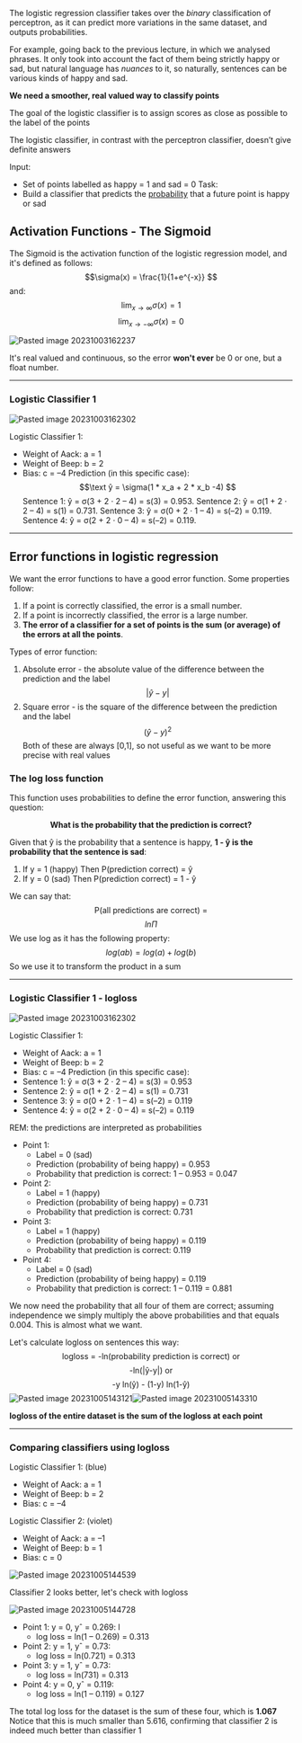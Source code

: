 The logistic regression classifier takes over the *binary* classification of perceptron, as it can predict more variations in the same dataset, and outputs probabilities.

For example, going back to the previous lecture, in which we analysed phrases. It only took into account the fact of them being strictly happy or sad, but natural language has *nuances* to it, so naturally, sentences can be various kinds of happy and sad.

**We need a smoother, real valued way to classify points**

The goal of the logistic classifier is to assign scores as close as possible to the label of the points

The logistic classifier, in contrast with the perceptron classifier, doesn’t give definite answers

Input:
* Set of points labelled as happy = 1 and sad = 0
Task:
* Build a classifier that predicts the <u>probability</u> that a future point is happy or sad

## Activation Functions - The Sigmoid
The Sigmoid is the activation function of the logistic regression model, and it's defined as follows:
$$\sigma(x) = \frac{1}{1+e^{-x}} $$
and:
$$
\lim_{x\to\infty} \sigma(x) = 1
$$
$$
\lim_{x\to-\infty} \sigma(x) = 0
$$

![Pasted image 20231003162237](../pictures/Pasted%20image%2020231003162237.png)

It's real valued and continuous, so the error **won't ever** be 0 or one, but a float number.

---------
### Logistic Classifier 1

![Pasted image 20231003162302](../pictures/Pasted%20image%2020231003162302.png)

Logistic Classifier 1:
* Weight of Aack: a = 1 
* Weight of Beep: b = 2 
* Bias: c = –4
Prediction (in this specific case): 
$$\text
ŷ = \sigma(1 * x_a + 2 * x_b -4)
$$
Sentence 1: ŷ = σ(3 + 2 · 2 – 4) = s(3) = 0.953. 
Sentence 2: ŷ = σ(1 + 2 · 2 – 4) = s(1) = 0.731. 
Sentence 3: ŷ = σ(0 + 2 · 1 – 4) = s(–2) = 0.119. 
Sentence 4: ŷ = σ(2 + 2 · 0 – 4) = s(–2) = 0.119.

-----
## Error functions in logistic regression

We want the error functions to have a good error function. Some properties follow:
1. If a point is correctly classified, the error is a small number. 
2. If a point is incorrectly classified, the error is a large number. 
3. **The error of a classifier for a set of points is the sum (or average) of the errors at all the points**.

Types of error function:
1. Absolute error - the absolute value of the difference between the prediction and the label
$$ |ŷ-y|$$
2. Square error - is the square of the difference between the prediction and the label
$$(ŷ-y)^2$$
Both of these are always [0,1], so not useful as we want to be more precise with real values

### The log loss function

This function uses probabilities to define the error function, answering this question:
<center><b>What is the probability that the prediction is correct?</b></center>

Given that ŷ is the probability that a sentence is happy, **1 - ŷ is the probability that the sentence is sad**:
1. If y = 1 (happy)
    Then P(prediction correct) = ŷ
2. If y = 0 (sad)
	Then P(prediction correct) = 1 - ŷ

We can say that:
$$\text
{P(all predictions are correct) = }
$$
$$
{
ln \Pi 
}
$$
We use log as it has the following property:
$$log(ab) = log(a) + log(b)$$
So we use it to transform the product in a sum

--------
### Logistic Classifier 1 - logloss

![Pasted image 20231003162302](../pictures/Pasted%20image%2020231003162302.png)

Logistic Classifier 1:
* Weight of Aack: a = 1 
* Weight of Beep: b = 2 
* Bias: c = –4
Prediction (in this specific case): 
* Sentence 1: ŷ = σ(3 + 2 · 2 – 4) = s(3) = 0.953
* Sentence 2: ŷ = σ(1 + 2 · 2 – 4) = s(1) = 0.731 
* Sentence 3: ŷ = σ(0 + 2 · 1 – 4) = s(–2) = 0.119 
* Sentence 4: ŷ = σ(2 + 2 · 0 – 4) = s(–2) = 0.119

REM: the predictions are interpreted as probabilities

* Point 1: 
	* Label = 0 (sad) 
	* Prediction (probability of being happy) = 0.953 
	* Probability that prediction is correct: 1 – 0.953 = 0.047 
* Point 2: 
	* Label = 1 (happy) 
	* Prediction (probability of being happy) = 0.731 
	* Probability that prediction is correct: 0.731 
* Point 3: 
	* Label = 1 (happy) 
	* Prediction (probability of being happy) = 0.119 
	* Probability that prediction is correct: 0.119 
* Point 4: 
	* Label = 0 (sad) 
	* Prediction (probability of being happy) = 0.119 
	* Probability that prediction is correct: 1 – 0.119 = 0.881

We now need the probability that all four of them are correct; assuming independence we simply multiply the above probabilities and that equals 0.004. This is almost what we want.

Let's calculate logloss on sentences this way:
$$\text {logloss = -ln(probability prediction is correct) or} 
$$
$$\text {-ln(|ŷ-y|) or}$$
$$\text{-y ln(ŷ) - (1-y) ln(1-ŷ)}$$
![Pasted image 20231005143121](../pictures/Pasted%20image%2020231005143121.png)![Pasted image 20231005143310](../pictures/Pasted%20image%2020231005143310.png)

**logloss of the entire dataset is the sum of the logloss at each point**

------
### Comparing classifiers using logloss

Logistic Classifier 1: (blue)
* Weight of Aack: a = 1 
* Weight of Beep: b = 2 
* Bias: c = –4

Logistic Classifier 2: (violet)
* Weight of Aack: a = –1 
* Weight of Beep: b = 1 
* Bias: c = 0

![Pasted image 20231005144539](../pictures/Pasted%20image%2020231005144539.png)

Classifier 2 looks better, let's check with logloss

![Pasted image 20231005144728](../pictures/Pasted%20image%2020231005144728.png)

* Point 1: y = 0, yˆ = 0.269: l
	* log loss = ln(1 – 0.269) = 0.313 
* Point 2: y = 1, yˆ = 0.73: 
	* log loss = ln(0.721) = 0.313 
* Point 3: y = 1, yˆ = 0.73: 
	* log loss = ln(731) = 0.313 
* Point 4: y = 0, yˆ = 0.119: 
	* log loss = ln(1 – 0.119) = 0.127 

The total log loss for the dataset is the sum of these four, which is **1.067**
Notice that this is much smaller than 5.616, confirming that classifier 2 is indeed much better than classifier 1